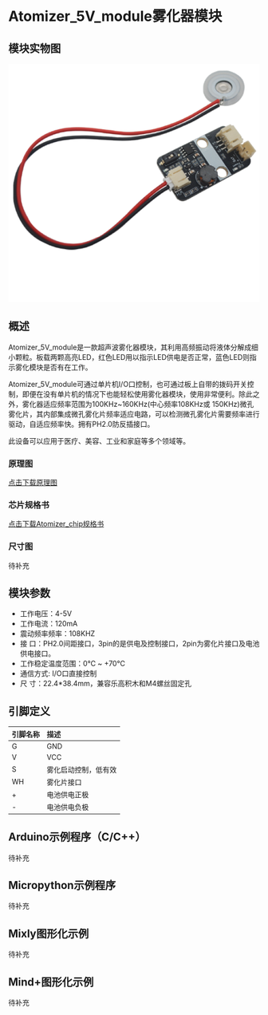 # Atomizer_5V_module雾化器模块

## 模块实物图

![](small_atomizer.png)

## 概述

Atomizer_5V_module是一款超声波雾化器模块，其利用高频振动将液体分解成细小颗粒。板载两颗高亮LED，红色LED用以指示LED供电是否正常，蓝色LED则指示雾化模块是否有在工作。

Atomizer_5V_module可通过单片机I/O口控制，也可通过板上自带的拨码开关控制，即便在没有单片机的情况下也能轻松使用雾化器模块，使用非常便利。除此之外，雾化器适应频率范围为100KHz~160KHz(中心频率108KHz或 150KHz)微孔雾化片，其内部集成微孔雾化片频率适应电路，可以检测微孔雾化片需要频率进行驱动，自适应频率快。拥有PH2.0防反插接口。

此设备可以应用于医疗、美容、工业和家庭等多个领域等。

### 原理图

[点击下载原理图](zh-cn/ph2.0_sensors/actuators/small_atomizer.pdf ':ignore')

### 芯片规格书

[点击下载Atomizer_chip规格书](zh-cn/ph2.0_sensors/smart_module/Atomizer_5V_Module/Atomizer_chip.pdf ':ignore')

### 尺寸图

待补充

## 模块参数

- 工作电压：4-5V
- 工作电流：120mA
- 震动频率频率：108KHZ
- 接 口：PH2.0间距接口，3pin的是供电及控制接口，2pin为雾化片接口及电池供电接口。
- 工作稳定温度范围：0℃ ~ +70℃
- 通信方式:  I/O口直接控制
- 尺 寸：22.4*38.4mm，兼容乐高积木和M4螺丝固定孔

## 引脚定义

| 引脚名称 | 描述        |
| -------- | :---------- |
| G        | GND     |
| V        | VCC  |
| S      | 雾化启动控制，低有效 |
| WH     | 雾化片接口 |
| + | 电池供电正极 |
| - | 电池供电负极 |

## Arduino示例程序（C/C++）

待补充

## Micropython示例程序

待补充

## Mixly图形化示例

待补充

## Mind+图形化示例

待补充
